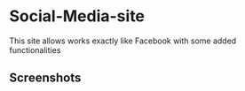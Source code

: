 # Social-Media-site
This site allows works exactly like Facebook with some added functionalities 

## Screenshots
